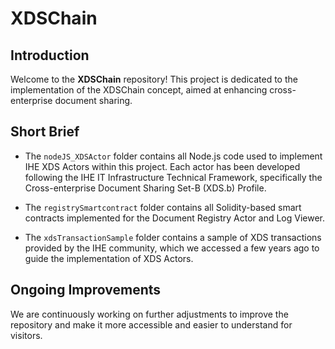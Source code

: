 # XDSChain

## Introduction

Welcome to the **XDSChain** repository! This project is dedicated to the implementation of the XDSChain concept, aimed at enhancing cross-enterprise document sharing.

## Short Brief

- The `nodeJS_XDSActor` folder contains all Node.js code used to implement IHE XDS Actors within this project. Each actor has been developed following the IHE IT Infrastructure Technical Framework, specifically the Cross-enterprise Document Sharing Set-B (XDS.b) Profile.

- The `registrySmartcontract` folder contains all Solidity-based smart contracts implemented for the Document Registry Actor and Log Viewer.

- The `xdsTransactionSample` folder contains a sample of XDS transactions provided by the IHE community, which we accessed a few years ago to guide the implementation of XDS Actors.

## Ongoing Improvements

We are continuously working on further adjustments to improve the repository and make it more accessible and easier to understand for visitors.

